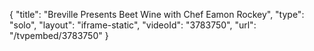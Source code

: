 {
    "title": "Breville Presents Beet Wine with Chef Eamon Rockey",
    "type": "solo",
    "layout": "iframe-static",
    "videoId": "3783750",
    "url": "\/tvpembed\/3783750"
}